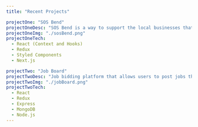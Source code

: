 ```yaml
---
title: "Recent Projects"

projectOne: "SOS Bend"
projectOneDesc: "SOS Bend is a way to support the local businesses that you love and need in Bend. It allows you to continue to purchase from these businesses through store credits, providing them with much needed cash flow."
projectOneImg: "./sosBend.png"
projectOneTech:
  - React (Context and Hooks)
  - Redux
  - Styled Components
  - Next.js

projectTwo: "Job Board"
projectTwoDesc: "Job bidding platform that allows users to post jobs that they would like completed. This provides other users the ability to bid on the jobs that they are interested in."
projectTwoImg: "./jobBoard.png"
projectTwoTech:
  - React
  - Redux
  - Express
  - MongoDB
  - Node.js
---
```

